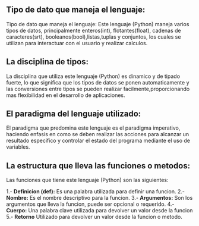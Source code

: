 ## Tipo de dato que maneja el lenguaje:

Tipo de dato que maneja el lenguaje:
Este lenguaje (Python) maneja varios tipos de datos, principalmente enteros(int), flotantes(float), cadenas de caracteres(srt), booleanos(bool),listas,tuplas y conjuntos, los cuales se utilizan para interactuar con el usuario y realizar calculos.

## La disciplina de tipos:

La disciplina que utiliza este lenguaje (Python) es dinamico y de tipado fuerte, lo que significa que los tipos de datos se ponen automaticamente y las conversiones entre tipos se pueden realizar facilmente,proporcionando mas flexibilidad en el desarrollo de aplicaciones.

## El paradigma del lenguaje utilizado:

El paradigma que predomina este lenguaje es el paradigma imperativo, haciendo enfasis en como se deben realizar las acciones para alcanzar un resultado especifico y controlar el estado del programa mediante el uso de variables.

## La estructura que lleva las funciones o metodos:

Las funciones que tiene este lenguaje (Python) son las siguientes:

1.- __Definicion (def):__ Es una palabra utilizada para definir una funcion.
2.- __Nombre:__  Es el nombre descriptivo para la funcion.
3.- __Argumentos:__ Son los argumentos que lleva la funcion, puede ser opcional o requerido.
4.- __Cuerpo:__ Una palabra clave utilizada para devolver un valor desde la funcion
5.- __Retorno__ Utilizado para devolver un valor desde la funcion o metodo.
